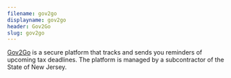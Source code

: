 ```yaml
---
filename: gov2go
displayname: gov2go
header: Gov2Go
slug: gov2go
---
```


[Gov2Go](https://www.getgov2go.com/) is a secure platform that tracks and sends you reminders of upcoming tax deadlines. The platform is managed by a subcontractor of the State of New Jersey.
